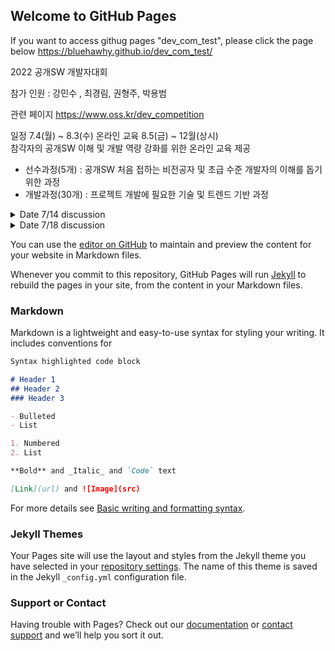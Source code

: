 ## Welcome to GitHub Pages

If you want to access githug pages "dev_com_test", please click the page below
https://bluehawhy.github.io/dev_com_test/


2022 공개SW 개발자대회

참가 인원 : 강민수 , 최경림, 권형주, 박용범

관련 페이지 
https://www.oss.kr/dev_competition

일정
7.4(월) ~ 8.3(수)
온라인 교육	8.5(금) ~ 12월(상시)	
참각자의 공개SW 이해 및 개발 역량 강화를 위한 온라인 교육 제공
- 선수과정(5개) : 공개SW 처음 접하는 비전공자 및 초급 수준 개발자의 이해를 돕기 위한 과정
- 개발과정(30개) : 프로젝트 개발에 필요한 기술 및 트렌드 기반 과정

<details>
<summary>Date 7/14 discussion</summary>
<div markdown="1">
강의 듣고, git에 본인 이니셜.txt로 커밋하기
https://www.inflearn.com/course/git-and-github
https://github.com/bluehawhy/dev_com_test.git

기본 베이스가 자바스크립트 or 타입스크립트이므로 각자 공부

참고 사이트 
수상작들 - [Link]https://www.oss.kr/dev_competition_activities
추가 강의 - [Link]https://nomadcoders.co/git-for-beginners
</div>
</details>

<details>
<summary>Date 7/18 discussion</summary>
<div markdown="1">
git 참고 강의 
git 협업방식 - [Link]https://youtu.be/EV3FZ3cWBp8
git 기본 강의 - [Link]https://youtu.be/sly2u8BIi9E

TODO - 프로젝트 아이디어 각자 2개씩 
- 제목 1줄
- 디스크립션 2-3줄
- due : 7.21(목)까지
>bluehawhy@gmail.com

익명 투표로 진행할 예정

예시 idea
대충 저번 수상작 예를 들면
식자제 교환 시스템
식자제를 근접한 사람끼리 교환하는 앱
한 사람이 글을 올리면 다른 사람이 보고 채팅을 통해 교환 및 나눔한다
> 넘 깊지 않게 작성
</div>
</details>











You can use the [editor on GitHub](https://github.com/bluehawhy/dev_com_test/edit/main/docs/index.md) to maintain and preview the content for your website in Markdown files.

Whenever you commit to this repository, GitHub Pages will run [Jekyll](https://jekyllrb.com/) to rebuild the pages in your site, from the content in your Markdown files.

### Markdown

Markdown is a lightweight and easy-to-use syntax for styling your writing. It includes conventions for

```markdown
Syntax highlighted code block

# Header 1
## Header 2
### Header 3

- Bulleted
- List

1. Numbered
2. List

**Bold** and _Italic_ and `Code` text

[Link](url) and ![Image](src)
```

For more details see [Basic writing and formatting syntax](https://docs.github.com/en/github/writing-on-github/getting-started-with-writing-and-formatting-on-github/basic-writing-and-formatting-syntax).

### Jekyll Themes

Your Pages site will use the layout and styles from the Jekyll theme you have selected in your [repository settings](https://github.com/bluehawhy/dev_com_test/settings/pages). The name of this theme is saved in the Jekyll `_config.yml` configuration file.

### Support or Contact

Having trouble with Pages? Check out our [documentation](https://docs.github.com/categories/github-pages-basics/) or [contact support](https://support.github.com/contact) and we’ll help you sort it out.
